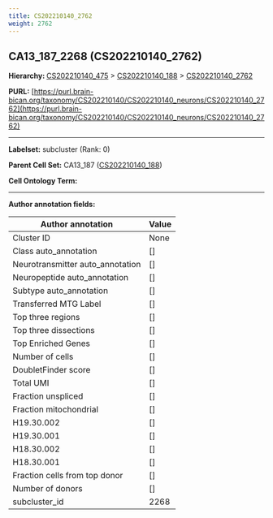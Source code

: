 ```yaml
---
title: CS202210140_2762
weight: 2762
---
```

## CA13_187_2268 (CS202210140_2762)
<b>Hierarchy: </b>
[CS202210140_475](../CS202210140_475) >
[CS202210140_188](../CS202210140_188) >
[CS202210140_2762](../CS202210140_2762)

**PURL:** [https://purl.brain-bican.org/taxonomy/CS202210140/CS202210140_neurons/CS202210140_2762](https://purl.brain-bican.org/taxonomy/CS202210140/CS202210140_neurons/CS202210140_2762)

---


**Labelset:** subcluster (Rank: 0)

**Parent Cell Set:** CA13_187 ([CS202210140_188](../CS202210140_188))



**Cell Ontology Term:** 

[MARKER GENES.]: #


---

[TRANSFERRED ANNOTATIONS.]: #


[AUTHOR ANNOTATION FIELDS.]: #


**Author annotation fields:**

| Author annotation | Value |
|-------------------|-------|
|Cluster ID|None|
|Class auto_annotation|[]|
|Neurotransmitter auto_annotation|[]|
|Neuropeptide auto_annotation|[]|
|Subtype auto_annotation|[]|
|Transferred MTG Label|[]|
|Top three regions|[]|
|Top three dissections|[]|
|Top Enriched Genes|[]|
|Number of cells|[]|
|DoubletFinder score|[]|
|Total UMI|[]|
|Fraction unspliced|[]|
|Fraction mitochondrial|[]|
|H19.30.002|[]|
|H19.30.001|[]|
|H18.30.002|[]|
|H18.30.001|[]|
|Fraction cells from top donor|[]|
|Number of donors|[]|
|subcluster_id|2268|
